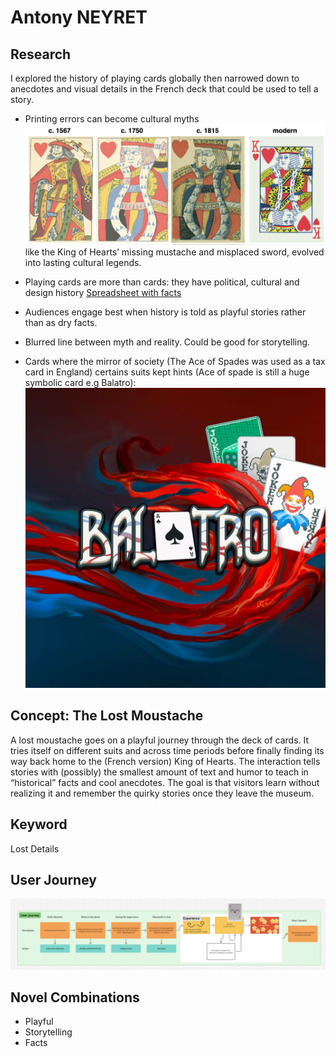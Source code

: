 # Antony NEYRET

## Research
I explored the history of playing cards globally then narrowed down to anecdotes and visual details in the French deck that could be used to tell a story.

- Printing errors can become cultural myths ![King of Heart](./images/lost-in-print.png) like the King of Hearts’ missing mustache and misplaced sword, evolved into lasting cultural legends.

- Playing cards are more than cards: they have political, cultural and design history [Spreadsheet with facts](https://docs.google.com/spreadsheets/d/1icYrt-z572ls68dVIPBTLnkSGJya6dV888MtH4_C5rM/edit?usp=sharing)

- Audiences engage best when history is told as playful stories rather than as dry facts.

- Blurred line between myth and reality. Could be good for storytelling.

- Cards where the mirror of society (The Ace of Spades was used as a tax card in England) certains suits kept hints (Ace of spade is still a huge symbolic card e.g Balatro): ![Balatro logo](./images/balatro.jpg)

## Concept: The Lost Moustache

A lost moustache goes on a playful journey through the deck of cards. It tries itself on different suits and across time periods before finally finding its way back home to the (French version) King of Hearts. The interaction tells stories with (possibly) the smallest amount of text and humor to teach in “historical” facts and cool anecdotes. The goal is that visitors learn without realizing it and remember the quirky stories once they leave the museum.


## Keyword
Lost Details

## User Journey
![Storyboard](./images/userjourney.png)

## Novel Combinations
- Playful
- Storytelling
- Facts